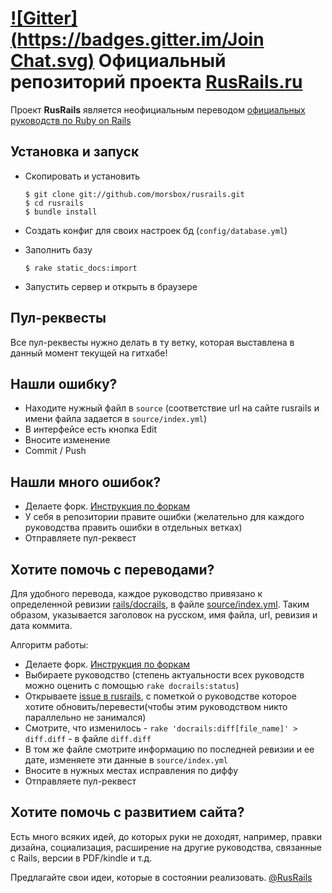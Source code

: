 [![Gitter](https://badges.gitter.im/Join Chat.svg)](https://gitter.im/morsbox/rusrails?utm_source=badge&utm_medium=badge&utm_campaign=pr-badge)
Официальный репозиторий проекта [RusRails.ru](http://rusrails.ru)
=================================================================

Проект **RusRails** является неофициальным переводом [официальных руководств по Ruby on Rails](http://guides.rubyonrails.org/)

Установка и запуск
------------------

* Скопировать и установить

    ```
    $ git clone git://github.com/morsbox/rusrails.git
    $ cd rusrails
    $ bundle install
    ```

* Создать конфиг для своих настроек бд (`config/database.yml`)

* Заполнить базу

    ```
    $ rake static_docs:import
    ```

* Запустить сервер и открыть в браузере

Пул-реквесты
-----------

Все пул-реквесты нужно делать в ту ветку, которая выставлена в данный момент текущей на гитхабе!

Нашли ошибку?
-------------

* Находите нужный файл в `source` (соответствие url на сайте rusrails и имени файла задается в `source/index.yml`)
* В интерфейсе есть кнопка Edit
* Вносите изменение
* Commit / Push

Нашли много ошибок?
-------------------

* Делаете форк. [Инструкция по форкам](http://help.github.com/fork-a-repo/)
* У себя в репозитории правите ошибки (желательно для каждого руководства править ошибки в отдельных ветках)
* Отправляете пул-реквест

Хотите помочь с переводами?
---------------------------

Для удобного перевода, каждое руководство привязано к определенной ревизии [rails/docrails](https://github.com/rails/docrails/tree/master/guides/source),
в файле [source/index.yml](https://github.com/morsbox/rusrails/blob/master/source/index.yml).
Таким образом, указывается заголовок на русском, имя файла, url, ревизия и дата коммита.

Алгоритм работы:

* Делаете форк. [Инструкция по форкам](http://help.github.com/fork-a-repo/)
* Выбираете руководство (степень актуальности всех руководств можно оценить с помощью `rake docrails:status`)
* Открываете [issue в rusrails](https://github.com/morsbox/rusrails/issues), с пометкой о руководстве которое хотите обновить/перевести(чтобы этим руководством никто параллельно не занимался)
* Смотрите, что изменилось - `rake 'docrails:diff[file_name]' > diff.diff` - в файле `diff.diff`
* В том же файле смотрите информацию по последней ревизии и ее дате, изменяете эти данные в `source/index.yml`
* Вносите в нужных местах исправления по диффу
* Отправляете пул-реквест

Хотите помочь с развитием сайта?
--------------------------------

Есть много всяких идей, до которых руки не доходят, например, правки дизайна, социализация, расширение на другие руководства, связанные с Rails, версии в PDF/kindle и т.д.

Предлагайте свои идеи, которые в состоянии реализовать. [@RusRails](http://twitter.com/rusrails)
